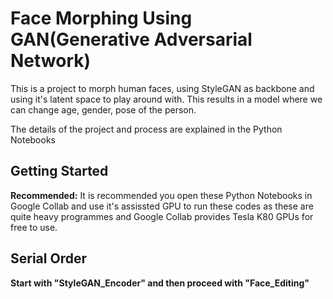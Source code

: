 ﻿# Face Morphing Using GAN(Generative Adversarial Network)
This is a project to morph human faces, using StyleGAN as backbone and using it's latent space to play around with.  This results in a model where we can change age, gender, pose of the person.

The details of the project and process are explained in the Python Notebooks

## Getting Started
**Recommended:** It is recommended you open these Python Notebooks in Google Collab and use it's assissted GPU to run these codes as these are quite heavy programmes and Google Collab provides Tesla K80 GPUs for free to use.

## Serial Order
**Start with "StyleGAN_Encoder" and then proceed with "Face_Editing"**




